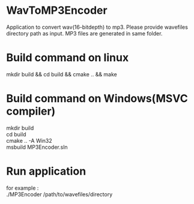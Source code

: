 # WavToMP3Encoder

Application to convert wav(16-bitdepth) to mp3. Please provide wavefiles directory path as input. MP3 files are generated in same folder.


# Build command on linux
mkdir build && cd build && cmake .. && make

# Build command on Windows(MSVC compiler)
mkdir build \
cd build \
cmake .. -A Win32 \
msbuild MP3Encoder.sln


# Run application 
for example : \
./MP3Encoder /path/to/wavefiles/directory
